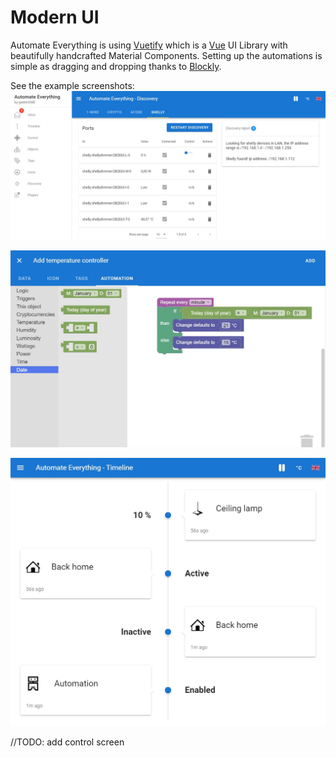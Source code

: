 # Modern UI

Automate Everything is using [Vuetify](https://vuetifyjs.com/en) which is a [Vue](vue.js) UI Library with beautifully handcrafted Material Components.
Setting up the automations is simple as dragging and dropping thanks to [Blockly](https://developers.google.com/blockly).

See the example screenshots:
![Discovery](screenshot_discovery.png)

![Automation](screenshot_objects_automation.png)

![Timeline](screenshot_timeline.png)

//TODO: add control screen
